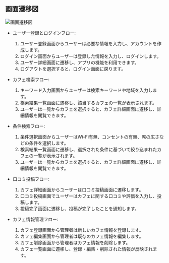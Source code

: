 ## 画面遷移図

![画面遷移図](https://i.gyazo.com/633a1e4a87c36669e3d68a6196e51374.png)

- ユーザー登録とログインフロー:
  1. ユーザー登録画面からユーザーは必要な情報を入力し、アカウントを作成します。
  2. ログイン画面からユーザーは登録した情報を入力し、ログインします。
  3. ユーザー詳細画面に遷移し、アプリの機能を利用できます。
  4. ログアウトを選択すると、ログイン画面に戻ります。

- カフェ検索フロー:
  1. キーワード入力画面からユーザーは検索キーワードや地域を入力します。
  2. 検索結果一覧画面に遷移し、該当するカフェの一覧が表示されます。
  3. ユーザーは一覧からカフェを選択すると、カフェ詳細画面に遷移し、詳細情報を閲覧できます。

- 条件検索フロー:
  1. 条件選択画面からユーザーはWi-Fi有無、コンセントの有無、席の広さなどの条件を選択します。
  2. 検索結果一覧画面に遷移し、選択された条件に基づいて絞り込まれたカフェの一覧が表示されます。
  3. ユーザーは一覧からカフェを選択すると、カフェ詳細画面に遷移し、詳細情報を閲覧できます。

- 口コミ投稿フロー:
  1. カフェ詳細画面からユーザーは口コミ投稿画面に遷移します。
  2. 口コミ投稿画面でユーザーはカフェに関する口コミや評価を入力し、投稿します。
  3. 投稿完了画面に遷移し、投稿が完了したことを通知します。

- カフェ情報管理フロー:
  1. カフェ登録画面から管理者は新しいカフェ情報を登録します。
  2. カフェ編集画面から管理者は既存のカフェ情報を編集します。
  3. カフェ削除画面から管理者はカフェ情報を削除します。
  4. カフェ一覧画面に遷移し、登録・編集・削除された情報が反映されます。
